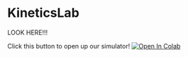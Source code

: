 # KineticsLab
LOOK HERE!!!  

Click this button to open up our simulator!
[![Open In Colab](https://colab.research.google.com/assets/colab-badge.svg)](https://colab.research.google.com/gist/benrich37/ae28915b81aa4d38da063fcb07bb5ebc/chemkinetics.ipynb)
